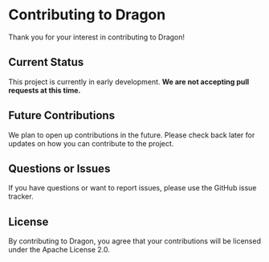 # Contributing to Dragon

Thank you for your interest in contributing to Dragon!

## Current Status

This project is currently in early development. **We are not accepting pull requests at this time.**

## Future Contributions

We plan to open up contributions in the future. Please check back later for updates on how you can contribute to the project.

## Questions or Issues

If you have questions or want to report issues, please use the GitHub issue tracker.

## License

By contributing to Dragon, you agree that your contributions will be licensed under the Apache License 2.0.
